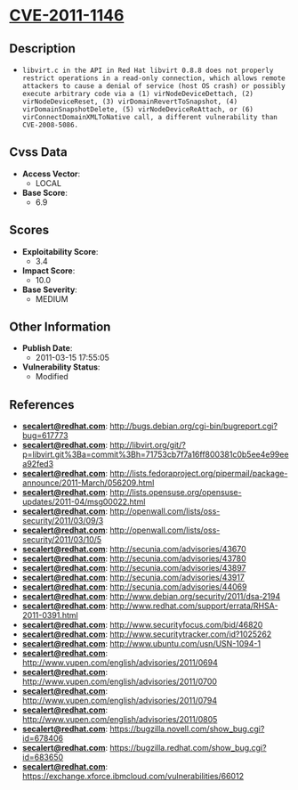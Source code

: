 
# [CVE-2011-1146](https://cve.mitre.org/cgi-bin/cvename.cgi?name=CVE-2011-1146)

## Description

- `libvirt.c in the API in Red Hat libvirt 0.8.8 does not properly restrict operations in a read-only connection, which allows remote attackers to cause a denial of service (host OS crash) or possibly execute arbitrary code via a (1) virNodeDeviceDettach, (2) virNodeDeviceReset, (3) virDomainRevertToSnapshot, (4) virDomainSnapshotDelete, (5) virNodeDeviceReAttach, or (6) virConnectDomainXMLToNative call, a different vulnerability than CVE-2008-5086.`

## Cvss Data

- **Access Vector**:
  - LOCAL
- **Base Score**:
  - 6.9

## Scores

- **Exploitability Score**:
  - 3.4
- **Impact Score**:
  - 10.0
- **Base Severity**:
  - MEDIUM

## Other Information

- **Publish Date**:
  - 2011-03-15 17:55:05
- **Vulnerability Status**:
  - Modified

## References

- **secalert@redhat.com**: http://bugs.debian.org/cgi-bin/bugreport.cgi?bug=617773
- **secalert@redhat.com**: http://libvirt.org/git/?p=libvirt.git%3Ba=commit%3Bh=71753cb7f7a16ff800381c0b5ee4e99eea92fed3
- **secalert@redhat.com**: http://lists.fedoraproject.org/pipermail/package-announce/2011-March/056209.html
- **secalert@redhat.com**: http://lists.opensuse.org/opensuse-updates/2011-04/msg00022.html
- **secalert@redhat.com**: http://openwall.com/lists/oss-security/2011/03/09/3
- **secalert@redhat.com**: http://openwall.com/lists/oss-security/2011/03/10/5
- **secalert@redhat.com**: http://secunia.com/advisories/43670
- **secalert@redhat.com**: http://secunia.com/advisories/43780
- **secalert@redhat.com**: http://secunia.com/advisories/43897
- **secalert@redhat.com**: http://secunia.com/advisories/43917
- **secalert@redhat.com**: http://secunia.com/advisories/44069
- **secalert@redhat.com**: http://www.debian.org/security/2011/dsa-2194
- **secalert@redhat.com**: http://www.redhat.com/support/errata/RHSA-2011-0391.html
- **secalert@redhat.com**: http://www.securityfocus.com/bid/46820
- **secalert@redhat.com**: http://www.securitytracker.com/id?1025262
- **secalert@redhat.com**: http://www.ubuntu.com/usn/USN-1094-1
- **secalert@redhat.com**: http://www.vupen.com/english/advisories/2011/0694
- **secalert@redhat.com**: http://www.vupen.com/english/advisories/2011/0700
- **secalert@redhat.com**: http://www.vupen.com/english/advisories/2011/0794
- **secalert@redhat.com**: http://www.vupen.com/english/advisories/2011/0805
- **secalert@redhat.com**: https://bugzilla.novell.com/show_bug.cgi?id=678406
- **secalert@redhat.com**: https://bugzilla.redhat.com/show_bug.cgi?id=683650
- **secalert@redhat.com**: https://exchange.xforce.ibmcloud.com/vulnerabilities/66012

